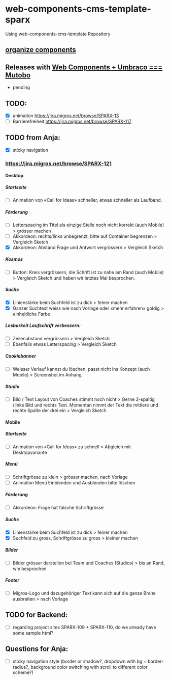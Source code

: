 # web-components-cms-template-sparx
Using web-components-cms-template Repository

## [organize components](https://wiki.migros.net/display/OCC/Web+Components+CMS+Template)

## Releases with [Web Components + Umbraco === Mutobo](http://mutobo.ch/)

- pending

## TODO:

  - [x] animation https://jira.migros.net/browse/SPARX-13
  - [ ] Barrierefreiheit https://jira.migros.net/browse/SPARX-117

## TODO from Anja:

  - [x] sticky navigation

### https://jira.migros.net/browse/SPARX-121

#### Desktop

##### Startseite

  - [ ] Animation von «Call for Ideas» schneller, etwas schneller als Laufband.

##### Förderung

  - [ ] Letterspacing im Titel als einzige Stelle noch nicht korrekt (auch Mobile) > grösser machen
  - [ ] Akkordeon: rechts/links unbegrenzt, bitte auf Container begrenzen > Vergleich Sketch
  - [x] Akkordeon: Abstand Frage und Antwort vergrössern > Vergleich Sketch

##### Kosmos

  - [ ] Button: Kreis vergrössern, die Schrift ist zu nahe am Rand (auch Mobile) > Vergleich Sketch und haben wir letztes Mal besprochen.

##### Suche

  - [x] Linienstärke beim Suchfeld ist zu dick > feiner machen
  - [x] Ganzer Suchtext weiss wie nach Vorlage oder «mehr erfahren» goldig > einheitliche Farbe

##### Lesbarkeit Laufschrift verbessern:

  - [ ] Zeilenabstand vergrössern > Vergleich Sketch
  - [ ] Ebenfalls etwas Letterspacing > Vergleich Sketch

##### Cookiebanner

  - [ ] Weisser Verlauf kannst du löschen, passt nicht ins Konzept (auch Mobile) > Screenshot im Anhang.

##### Studio

  - [ ] Bild / Text Layout von Coaches stimmt noch nicht > Gerne 2-spaltig (links Bild und rechts Text. Momentan nimmt der Text die mittlere und rechte Spalte der drei ein > Vergleich Sketch

#### Mobile

##### Startseite

  - [ ] Animation von «Call for Ideas» zu schnell > Abgleich mit Desktopvariante

##### Menü

  - [ ] Schriftgrösse zu klein > grösser machen, nach Vorlage
  - [ ] Animation Menü Einblenden und Ausblenden bitte löschen

##### Förderung

  - [ ] Akkordeon: Frage hat falsche Schriftgrösse

##### Suche

  - [x] Linienstärke beim Suchfeld ist zu dick > feiner machen
  - [x] Suchfeld zu gross, Schriftgrösse zu gross > kleiner machen

##### Bilder

  - [ ] Bilder grösser darstellen bei Team und Coaches (Studios) > bis an Rand, wie besprochen

##### Footer

  - [ ] Migros-Logo und dazugehöriger Text kann sich auf die ganze Breite ausbreiten > nach Vorlage

## TODO for Backend:

  - [ ] regarding project sites SPARX-109 + SPARX-110, do we already have some sample html?

## Questions for Anja:

  - [ ] sticky navigation style (border or shadow?, dropdown with bg + border-radius?, background color switching with scroll to different color scheme?)
